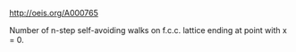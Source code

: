 http://oeis.org/A000765

Number of n-step self-avoiding walks on f.c.c. lattice ending at point with x = 0.

